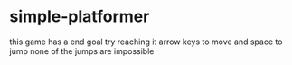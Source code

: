 # simple-platformer

this game has a end goal try reaching it 
arrow keys to move and space to jump none of the jumps are impossible
